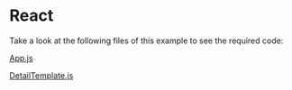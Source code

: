 # React

Take a look at the following files of this example to see the required code: 

[App.js](https://github.com/DevExpress-Examples/DataGrid-Master-Detail-Access-every-detail-grid-from-code/blob/master/react/src/App.js)

[DetailTemplate.js](https://github.com/DevExpress-Examples/DataGrid-Master-Detail-Access-every-detail-grid-from-code/blob/master/react/src/DetailTemplate.js)
